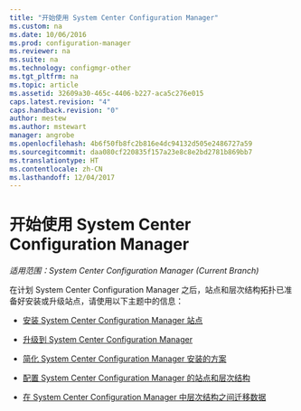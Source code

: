 ```yaml
---
title: "开始使用 System Center Configuration Manager"
ms.custom: na
ms.date: 10/06/2016
ms.prod: configuration-manager
ms.reviewer: na
ms.suite: na
ms.technology: configmgr-other
ms.tgt_pltfrm: na
ms.topic: article
ms.assetid: 32609a30-465c-4406-b227-aca5c276e015
caps.latest.revision: "4"
caps.handback.revision: "0"
author: mestew
ms.author: mstewart
manager: angrobe
ms.openlocfilehash: 4b6f50fb8fc2b816e4dc94132d505e2486727a59
ms.sourcegitcommit: daa080cf220835f157a23e8c8e2bd2781b869bb7
ms.translationtype: HT
ms.contentlocale: zh-CN
ms.lasthandoff: 12/04/2017
---
```

# <a name="start-using-system-center-configuration-manager"></a>开始使用 System Center Configuration Manager

*适用范围：System Center Configuration Manager (Current Branch)*

在计划 System Center Configuration Manager 之后，站点和层次结构拓扑已准备好安装或升级站点，请使用以下主题中的信息：  

-   [安装 System Center Configuration Manager 站点](/sccm/core/servers/deploy/install/installing-sites)  

-   [升级到 System Center Configuration Manager](../../../core/servers/deploy/install/upgrade-to-configuration-manager.md)  

-   [简化 System Center Configuration Manager 安装的方案](../../../core/servers/deploy/install/scenarios-to-streamline-your-installation.md)  

-   [配置 System Center Configuration Manager 的站点和层次结构](../../../core/servers/deploy/configure/configure-sites-and-hierarchies.md)  

-   [在 System Center Configuration Manager 中层次结构之间迁移数据](../../../core/migration/migrate-data-between-hierarchies.md)  

